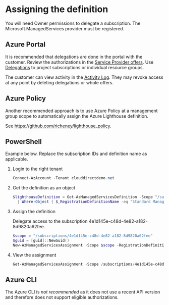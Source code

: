 # Assigning the definition

You will need Owner permissions to delegate a subscription. The Microsoft.ManagedServices provider must be registered.

## Azure Portal

It is recommended that delegations are done in the portal with the customer.  Review the authorizations in the [Service Provider offers](https://portal.azure.com/#view/Microsoft_Azure_CustomerHub/ServiceProvidersBladeV2/~/providers). Use [Delegations](https://portal.azure.com/#view/Microsoft_Azure_CustomerHub/ServiceProvidersBladeV2/~/scopeManagement) to project subscriptions or individual resource groups.

The customer can view activity in the [Activity Log](https://portal.azure.com/#view/Microsoft_Azure_Monitoring/AzureMonitoringBrowseBlade/~/activityLog). They may revoke access at any point by deleting delegations or whole offers.

## Azure Policy

Another recommended approach is to use Azure Policy at a management group scope to automatically assign the Azure Lighthouse definition.

See <https://github.com/richeney/lighthouse_policy>.

## PowerShell

Example below. Replace the subscription IDs and definition name as applicable.

1. Login to the right tenant

    ```powershell
    Connect-AzAccount -Tenant clouddirectdemo.net
    ```

1. Get the definition as an object

    ```powershell
    $lighthouseDefinition = Get-AzManagedServicesDefinition -Scope "/subscriptions/0504ca0c-defa-456d-8d51-c2f19c022c3a" \
      | Where-Object { $_RegistrationDefinitionName -eq "Standard Managed Service" }
    ```

1. Assign the definition

    Delegate access to the subscription 4e1d145e-c48d-4e82-a182-8d9820a62fee.

    ```powershell
    $scope = "/subscriptions/4e1d145e-c48d-4e82-a182-8d9820a62fee"
    $guid = [guid]::NewGuid()
    New-AzManagedServicesAssignment -Scope $scope -RegistrationDefinitionId $definition.Id -Name $guid
    ```

1. View the assignment

   ```powershell
   Get-AzManagedServicesAssignment -Scope /subscriptions/4e1d145e-c48d-4e82-a182-8d9820a62fee | ConvertTo-JSON
   ```

## Azure CLI

The Azure CLI is _not recommended_ as it does not use a recent API version and therefore does not support eligible authorizations.
